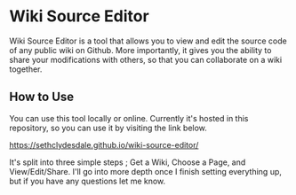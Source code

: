 # Wiki Source Editor

Wiki Source Editor is a tool that allows you to view and edit the source code of any public wiki on Github. More importantly, it gives you the ability to share your modifications with others, so that you can collaborate on a wiki together.

## How to Use

You can use this tool locally or online. Currently it's hosted in this repository, so you can use it by visiting the link below.

https://sethclydesdale.github.io/wiki-source-editor/

It's split into three simple steps ; Get a Wiki, Choose a Page, and View/Edit/Share. I'll go into more depth once I finish setting everything up, but if you have any questions let me know.
